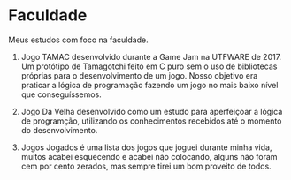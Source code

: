 # Faculdade
Meus estudos com foco na faculdade.

1) Jogo TAMAC desenvolvido durante a Game Jam na UTFWARE de 2017.
     Um protótipo de Tamagotchi feito em C puro sem o uso de bibliotecas próprias para o desenvolvimento de um jogo. Nosso objetivo era      praticar a lógica de programação fazendo um jogo no mais baixo nível que conseguíssemos.
     
2) Jogo Da Velha desenvolvido como um estudo para aperfeiçoar a lógica de programção, utilizando os conhecimentos recebidos até o momento do desenvolvimento.

3) Jogos Jogados é uma lista dos jogos que joguei durante minha vida, muitos acabei esquecendo e acabei não colocando, alguns não foram cem por cento zerados, mas sempre tirei um bom proveito de todos.

